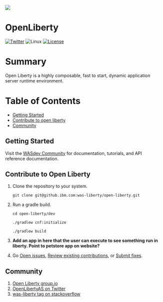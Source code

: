 ![](https://github.ibm.com/was-liberty/open-liberty/blob/master/logos/logo_stacked_navy.png)

# OpenLiberty

[![Twitter](https://img.shields.io/twitter/url/http/shields.io.svg?style=social)](https://twitter.com/OpenLibertyAS)
![Linux](https://img.shields.io/badge/os-linux-green.svg?style=flat)
[![License](https://img.shields.io/badge/License-EPL%201.0-green.svg)](https://opensource.org/licenses/EPL-1.0)

# Summary
Open Liberty is a highly composable, fast to start, dynamic application server runtime environment.

# Table of Contents
* [Getting Started](https://github.ibm.com/was-liberty/open-liberty#getting-started)
* [Contribute to open liberty](https://github.ibm.com/was-liberty/open-liberty#contribute-to-open-liberty)
* [Community](https://github.ibm.com/was-liberty/open-liberty#community)

## Getting Started
Visit the [WASdev Community](https://developer.ibm.com/wasdev/) for documentation, tutorials, and API reference documentation.

## Contribute to Open Liberty
1. Clone the repository to your system.

    ```git clone git@github.ibm.com:was-liberty/open-liberty.git```

2. Run a gradle build.

    ```cd open-liberty/dev```
    
    ```./gradlew cnf:initialize```

    ```./gradlew build```

3. **Add an app in here that the user can execute to see something run in liberty.  Point to petstore app on website?**
4. Go [Open issues](https://github.ibm.com/was-liberty/open-liberty/issues), [Review existing contributions](https://github.ibm.com/was-liberty/open-liberty/pulls), or [Submit fixes](https://github.ibm.com/was-liberty/open-liberty/blob/master/CONTRIBUTING.md).

## Community
1. [Open Liberty group.io](https://groups.io/g/openliberty)
2. [OpenLibertyAS on Twitter](https://twitter.com/OpenLibertyAS)
3. [was-liberty tag on stackoverflow](https://stackoverflow.com/questions/tagged/websphere-liberty)
